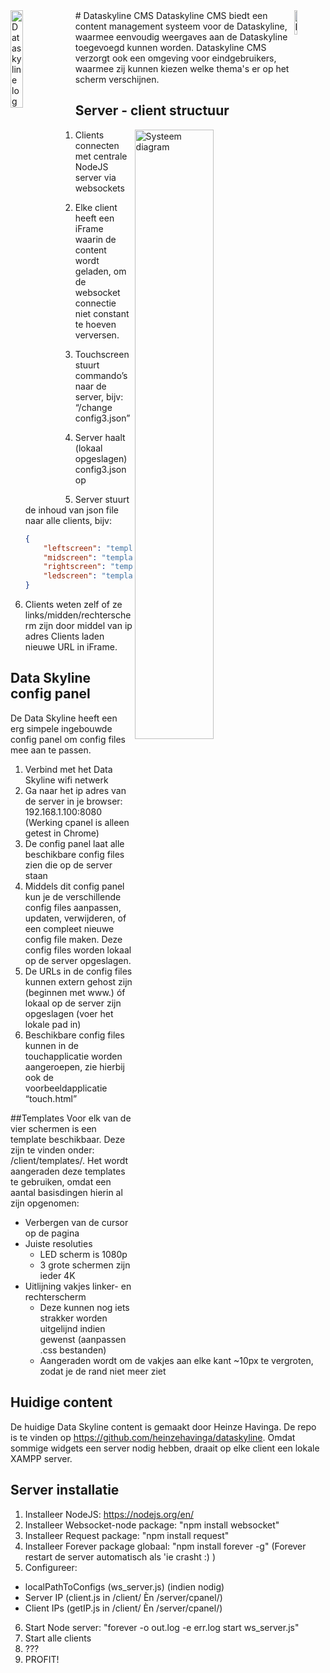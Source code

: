 <img src="/../develop/img/dataskylinelogo.png?raw=true" alt="Dataskyline logo" width="20%" align="left"/>
<img src="/../develop/img/rebelliousllamaslogo.png?raw=true" alt="Rebellious Llamas logo" width="10%" align="right"/>
# Dataskyline CMS
Dataskyline CMS biedt een content management systeem voor de Dataskyline, waarmee eenvoudig weergaves aan de Dataskyline toegevoegd kunnen worden. Dataskyline CMS verzorgt ook een omgeving voor eindgebruikers, waarmee zij kunnen kiezen welke thema's er op het scherm verschijnen.

## Server - client structuur
<img src="/../develop/img/systemdiagram.png?raw=true" alt="Systeem diagram" width="50%" align="right"/>

1. Clients connecten met centrale NodeJS server via websockets
2. Elke client heeft een iFrame waarin de content wordt geladen, om de websocket connectie niet constant te hoeven verversen.
3. Touchscreen stuurt commando’s naar de server, bijv: “/change config3.json”
4. Server haalt (lokaal opgeslagen) config3.json op
5. Server stuurt de inhoud van json file naar alle clients, bijv:

    ```json
    {
        "leftscreen": "template_links.html",
        "midscreen": "template_mid.html",
        "rightscreen": "template_rechts.html",
        "ledscreen": "template_led.html",
    }
    ```

6. Clients weten zelf of ze links/midden/rechterscherm zijn door middel van ip adres
Clients laden nieuwe URL in iFrame.

## Data Skyline config panel
De Data Skyline heeft een erg simpele ingebouwde config panel om config files mee aan te passen.

1.	Verbind met het Data Skyline wifi netwerk
2.	Ga naar het ip adres van de server in je browser: 192.168.1.100:8080 (Werking cpanel is alleen getest in Chrome)
3.	De config panel laat alle beschikbare config files zien die op de server staan
4.	Middels dit config panel kun je de verschillende config files aanpassen, updaten, verwijderen, of een compleet nieuwe config file maken. Deze config files worden lokaal op de server opgeslagen.
5.	De URLs in de config files kunnen extern gehost zijn (beginnen met www.) óf lokaal op de server zijn opgeslagen (voer het lokale pad in) 
6.	Beschikbare config files kunnen in de touchapplicatie worden aangeroepen, zie hierbij ook de voorbeeldapplicatie “touch.html”

##Templates
Voor elk van de vier schermen is een template beschikbaar. Deze zijn te vinden onder: /client/templates/. Het wordt aangeraden deze templates te gebruiken, omdat een aantal basisdingen hierin al zijn opgenomen:

* Verbergen van de cursor op de pagina
* Juiste resoluties
  * LED scherm is 1080p
  * 3 grote schermen zijn ieder 4K
* Uitlijning vakjes linker- en rechterscherm
  * Deze kunnen nog iets strakker worden uitgelijnd indien gewenst (aanpassen .css bestanden)
  * Aangeraden wordt om de vakjes aan elke kant ~10px te vergroten, zodat je de rand niet meer ziet

## Huidige content
De huidige Data Skyline content is gemaakt door Heinze Havinga. De repo is te vinden op https://github.com/heinzehavinga/dataskyline. Omdat sommige widgets een server nodig hebben, draait op elke client een lokale XAMPP server.

## Server installatie

1. Installeer NodeJS: https://nodejs.org/en/
2. Installeer Websocket-node package: "npm install websocket"
3. Installeer Request package: "npm install request"
4. Installeer Forever package globaal: "npm install forever -g"
  (Forever restart de server automatisch als 'ie crasht :) )
5. Configureer:
  * localPathToConfigs (ws_server.js) (indien nodig)
  * Server IP (client.js in /client/ Èn /server/cpanel/)
  * Client IPs (getIP.js in /client/ Èn /server/cpanel/)
6. Start Node server: "forever -o out.log -e err.log start ws_server.js"
7. Start alle clients
8. ???
9. PROFIT!
